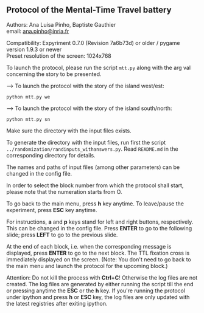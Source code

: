 ## Protocol of the Mental-Time Travel battery  

Authors: Ana Luisa Pinho, Baptiste Gauthier  
email: ana.pinho@inria.fr

Compatibility: Expyriment 0.7.0 (Revision 7a6b73d) or older / pygame version 1.9.3 or newer  
Preset resolution of the screen: 1024x768

To launch the protocol, please run the script `mtt.py` along with the arg val concerning the story to be presented.

--> To launch the protocol with the story of the island west/est:

`python mtt.py we`

--> To launch the protocol with the story of the island south/north:

`python mtt.py sn`

Make sure the directory with the input files exists.

To generate the directory with the input files, run first the script `../randomization/randinputs_withanswers.py`. Read `README.md` in the corresponding directory for details.

The names and paths of input files (among other parameters) can be changed in the config file.

In order to select the block number from which the protocol shall start, please note that the numeration starts from O.

To go back to the main menu, press __h__ key anytime. To leave/pause the experiment, press __ESC__ key anytime.

For instructions, __a__ and __p__ keys stand for left and right buttons, respectively. This can be changed in the config file. Press __ENTER__ to go to the following slide; press __LEFT__ to go to the previous slide.

At the end of each block, i.e. when the corresponding message is displayed, press __ENTER__ to go to the next block. The TTL fixation cross is immediately displayed on the screen. (Note: You don't need to go back to the main menu and launch the protocol for the upcoming block.)

Attention: Do not kill the process with __Ctrl+C__! Otherwise the log files are not created. The log files are generated by either running the script till the end or pressing anytime the __ESC__ or the __h__ key. If you're running the protocol under ipython and press __h__ or __ESC__ key, the log files are only updated with the latest registries after exiting ipython.
